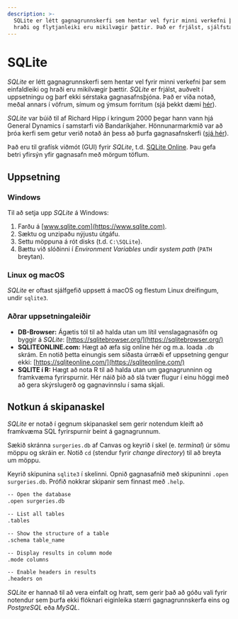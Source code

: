```yaml
---
description: >-
  SQLite er létt gagnagrunnskerfi sem hentar vel fyrir minni verkefni þar sem einfaldleiki,
  hraði og flytjanleiki eru mikilvægir þættir. Það er frjálst, sjálfstætt og krefst ekki sérstaks gagnasafnsþjóns.
---
```


# SQLite

_SQLite_ er létt gagnagrunnskerfi sem hentar vel fyrir minni verkefni þar sem einfaldleiki og hraði
eru mikilvægir þættir. _SQLite_ er frjálst, auðvelt í uppsetningu og þarf ekki sérstaka
gagnasafnsþjóna. Það er víða notað, meðal annars í vöfrum, símum og ýmsum forritum (sjá þekkt
dæmi [hér](https://www.sqlite.org/famous.html)).

_SQLite_ var búið til af Richard Hipp í kringum 2000 þegar hann vann hjá General Dynamics í
samstarfi við Bandaríkjaher. Hönnunarmarkmið var að þróa kerfi sem getur verið notað án þess að
þurfa gagnasafnskerfi
([sjá hér](https://thenewstack.io/the-origin-story-of-sqlite-the-worlds-most-widely-used-database-software/)).

Það eru til grafísk viðmót (GUI) fyrir _SQLite_, t.d. [SQLite Online](https://sqliteonline.com/).
Þau gefa betri yfirsýn yfir gagnasafn með mörgum töflum.

## Uppsetning

### Windows

Til að setja upp _SQLite_ á Windows:

1. Farðu á [www.sqlite.com](https://www.sqlite.com).
2. Sæktu og unzipaðu nýjustu útgáfu.
3. Settu möppuna á rót disks (t.d. `C:\SQLite`).
4. Bættu við slóðinni í _Environment Variables_ undir _system path_ (`PATH` breytan).

### Linux og macOS

_SQLite_ er oftast sjálfgefið uppsett á macOS og flestum Linux dreifingum, undir `sqlite3`.

### Aðrar uppsetningaleiðir

- **DB-Browser:** Ágætis tól til að halda utan um lítil venslagagnasöfn og byggir á
  _SQLite_: [https://sqlitebrowser.org/](https://sqlitebrowser.org/)
- **SQLITEONLINE.com:** Hægt að æfa sig online hér og m.a. loada `.db` skrám. En notið þetta
  einungis sem síðasta úrræði ef uppsetning gengur
  ekki: [https://sqliteonline.com/](https://sqliteonline.com/)
- **SQLITE í R:** Hægt að nota R til að halda utan um gagnagrunninn og framkvæma fyrirspurnir. Hér
  náið þið að slá tvær flugur í einu höggi með að gera skýrslugerð og gagnavinnslu í sama skjali.

## Notkun á skipanaskel

_SQLite_ er notað í gegnum skipanaskel sem gerir notendum kleift að framkvæma SQL fyrirspurnir
beint á gagnagrunnum.

Sækið skránna `surgeries.db` af Canvas og keyrið í skel (e. _terminal_) úr sömu möppu og skráin er.
Notið `cd` (stendur fyrir _change directory_) til að breyta um möppu.

Keyrið skipunina `sqlite3` í skelinni. Opnið gagnasafnið með skipuninni `.open surgeries.db`. Prófið
nokkrar skipanir sem finnast með `.help`.

```bash 
-- Open the database
.open surgeries.db

-- List all tables
.tables

-- Show the structure of a table
.schema table_name

-- Display results in column mode
.mode columns

-- Enable headers in results
.headers on
```

_SQLite_ er hannað til að vera einfalt og hratt, sem gerir það að góðu vali fyrir notendur sem þurfa
ekki flóknari eiginleika stærri gagnagrunnskerfa eins og _PostgreSQL_ eða _MySQL_.
